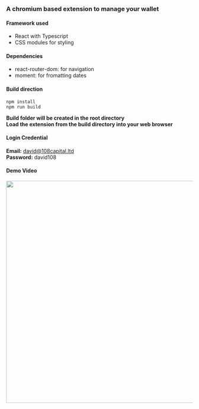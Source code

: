 ### A chromium based extension to manage your wallet

#### Framework used
- React with Typescript
- CSS modules for styling

#### Dependencies
- react-router-dom: for navigation
- moment: for fromatting dates

#### Build direction
```
npm install
npm run build
```

**Build folder will be created in the root directory**
<br/>
**Load the extension from the build directory into your web browser**

#### Login Credential
**Email:** david@108capital.ltd
<br/>
**Password:** david108

#### Demo Video

<div align = 'center'>
    <img src = 'demo.gif' width = '600px'>
</div>

